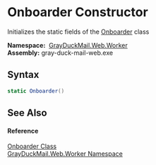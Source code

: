 Onboarder Constructor
=====================
Initializes the static fields of the [Onboarder][1] class

  **Namespace:**  [GrayDuckMail.Web.Worker][2]  
  **Assembly:** gray-duck-mail-web.exe

Syntax
------

```csharp
static Onboarder()
```


See Also
--------

#### Reference
[Onboarder Class][1]  
[GrayDuckMail.Web.Worker Namespace][2]  

[1]: README.md
[2]: ../README.md